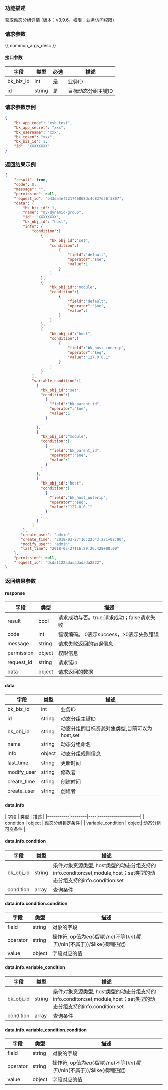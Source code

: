 ### 功能描述

获取动态分组详情 (版本：v3.9.6，权限：业务访问权限)

### 请求参数

{{ common_args_desc }}

#### 接口参数

| 字段        | 类型     | 必选 | 描述         |
|-----------|--------|----|------------|
| bk_biz_id | int    | 是  | 业务ID       |
| id        | string | 是  | 目标动态分组主键ID |

### 请求参数示例

```json
{
    "bk_app_code": "esb_test",
    "bk_app_secret": "xxx",
    "bk_username": "xxx",
    "bk_token": "xxx",
    "bk_biz_id": 1,
    "id": "XXXXXXXX"
}
```

### 返回结果示例

```json
{
    "result": true,
    "code": 0,
    "message": "",
    "permission": null,
    "request_id": "e43da4ef221746868dc4c837d36f3807",
    "data": {
    	"bk_biz_id": 1,
    	"name": "my-dynamic-group",
    	"id": "XXXXXXXX",
    	"bk_obj_id": "host",
    	"info": {
    		"condition":[
    			{
    				"bk_obj_id":"set",
    				"condition":[
    					{
    						"field":"default",
    						"operator":"$ne",
    						"value":1
    					}
    				]
    			},
    			{
    				"bk_obj_id":"module",
    				"condition":[
    					{
    						"field":"default",
    						"operator":"$ne",
    						"value":1
    					}
    				]
    			},
    			{
    				"bk_obj_id":"host",
    				"condition":[
    					{
    						"field":"bk_host_innerip",
    						"operator":"$eq",
    						"value":"127.0.0.1"
    					}
    				]
    			}
    		],
            "variable_condition":[
              {
                "bk_obj_id":"set",
                "condition":[
                  {
                    "field":"bk_parent_id",
                    "operator":"$ne",
                    "value":1
                  }
                ]
              },
              {
                "bk_obj_id":"module",
                "condition":[
                  {
                    "field":"bk_parent_id",
                    "operator":"$ne",
                    "value":1
                  }
                ]
              },
              {
                "bk_obj_id":"host",
                "condition":[
                  {
                    "field":"bk_host_outerip",
                    "operator":"$eq",
                    "value":"127.0.0.1"
                  }
                ]
              }
            ]
    	},
       "create_user": "admin",
       "create_time": "2018-03-27T16:22:43.271+08:00",
       "modify_user": "admin",
       "last_time": "2018-03-27T16:29:26.428+08:00"
    },
    "permission": null,
    "request_id": "dsda1122adasadadada2222",
}
```

### 返回结果参数

#### response

| 字段         | 类型     | 描述                         |
|------------|--------|----------------------------|
| result     | bool   | 请求成功与否。true:请求成功；false请求失败 |
| code       | int    | 错误编码。 0表示success，>0表示失败错误  |
| message    | string | 请求失败返回的错误信息                |
| permission | object | 权限信息                       |
| request_id | string | 请求链id                      |
| data       | object | 请求返回的数据                    |

#### data

| 字段          | 类型     | 描述                          |
|-------------|--------|-----------------------------|
| bk_biz_id   | int    | 业务ID                        |
| id          | string | 动态分组主键ID                    |
| bk_obj_id   | string | 动态分组的目标资源对象类型,目前可以为host,set |
| name        | string | 动态分组命名                      |
| info        | object | 动态分组规则信息                    |
| last_time   | string | 更新时间                        |
| modify_user | string | 修改者                         |
| create_time | string | 创建时间                        |
| create_user | string | 创建者                         |

#### data.info
| 字段        | 类型     | 描述                  |
|-----------|--------|----|---------------------|
| condition | object | 动态分组锁定条件 |
| variable_condition | object| 动态分组可变条件 |

#### data.info.condition

| 字段        | 类型     | 描述                                                                                    |
|-----------|--------|---------------------------------------------------------------------------------------|
| bk_obj_id | string | 条件对象资源类型, host类型的动态分组支持的info.conditon:set,module,host；set类型的动态分组支持的info.condition:set |
| condition | array  | 查询条件                                                                                  |

#### data.info.condition.condition

| 字段       | 类型     | 描述                                     |
|----------|--------|----------------------------------------|
| field    | string | 对象的字段                                  |
| operator | string | 操作符, op值为$eq(相等)/$ne(不等)/$in(属于)/$nin(不属于))/$like(模糊匹配) |
| value    | object | 字段对应的值                                 |

#### data.info.variable_condition

| 字段        | 类型     | 描述                                                                                    |
|-----------|-------|---------------------------------------------------------------------------------------|
| bk_obj_id | string  | 条件对象资源类型, host类型的动态分组支持的info.conditon:set,module,host；set类型的动态分组支持的info.condition:set |
| condition | array   | 查询条件                                                                                  |

#### data.info.variable_condition.condition

| 字段       | 类型  | 描述                                     |
|----------|------|----------------------------------------|
| field    | string |对象的字段                                  |
| operator | string |  操作符, op值为$eq(相等)/$ne(不等)/$in(属于)/$nin(不属于))/$like(模糊匹配) |
| value    | object | 字段对应的值                                 |
